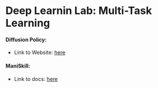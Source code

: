 # Deep Learnin Lab: Multi-Task Learning

#### Diffusion Policy:
- Link to Website: [here](https://diffusion-policy.cs.columbia.edu/)

#### ManiSkill:
- Link to docs: [here](https://maniskill.readthedocs.io/en/latest/user_guide/index.html)

